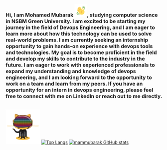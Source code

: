 ### Hi, I am Mohamed Mubarak <img  src="wave.gif" width="40px"  height="40px"  />, studying computer science in NSBM Green University. I am excited to be starting my journey in the field of Devops Engineering, and I am eager to learn more about how this technology can be used to solve real-world problems. I am currently seeking an internship opportunity to gain hands-on experience with devops tools and technologies. My goal is to become proficient in the field and develop my skills to contribute to the industry in the future. I am eager to work with experienced professionals to expand my understanding and knowledge of devops engineering, and I am looking forward to the opportunity to work on a team and learn from my peers. If you have an opportunity for an intern in devops engineering, please feel free to connect with me on LinkedIn or reach out to me directly.          
<br> <img  src="daftpunktocat-guy.gif" height="110px" />
 [![Top Langs](https://github-readme-stats.vercel.app/api/top-langs/?username=mammubarak&langs_count=10&theme=radical&layout=compact&bg_color=0D1117&border_color=0D1117)](https://github.com/mammubarak/github-readme-stats)  [![mammubarak GitHub stats](https://github-readme-stats.vercel.app/api?username=mammubarak&count_private=true&show_icons=true&theme=radical&bg_color=0D1117&border_color=0D1117)](https://github.com/mammubarak/github-readme-stats)                         
 <!--
 - 🔭 I’m currently working on 
- 🌱 I’m currently learning ...
- 👯 I’m looking to collaborate on ...
- 🤔 I’m looking for help with ...
- 💬 Ask me about ...
- 📫 How to reach me: ...
- 😄 Pronouns: ...

 

 
 
 


